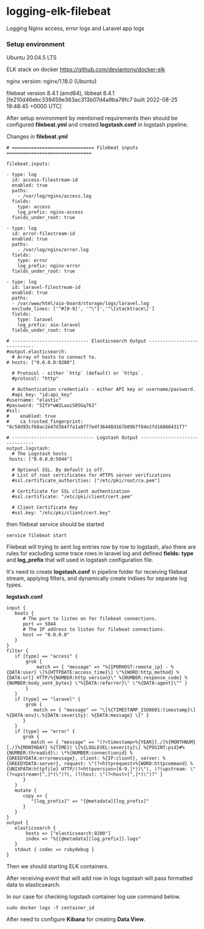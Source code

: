 # logging-elk-filebeat
Logging Nginx access, error logs and Laravel app logs

<h3><b>Setup environment</b></h3>

Ubuntu 20.04.5 LTS

ELK stack on docker https://github.com/deviantony/docker-elk

nginx version: nginx/1.18.0 (Ubuntu)

filebeat version 8.4.1 (amd64), libbeat 8.4.1 [fe210d46ebc339459e363ac313b07d4a9ba78fc7 built 2022-08-25 19:48:45 +0000 UTC]


After setup environment by mentioned requirements then should be configured <b>filebeat.yml</b> and created <b>logstash.conf</b> in logstash pipeline.

Changes in <b>filebeat.yml</b>
```
# ============================== Filebeat inputs ===============================

filebeat.inputs:

- type: log
  id: access-filestream-id
  enabled: true
  paths:
    - /var/log/nginx/access.log
  fields:
    type: access
    log_prefix: nginx-access
  fields_under_root: true

- type: log
  id: error-filestream-id
  enabled: true
  paths:
    - /var/log/nginx/error.log
  fields:
    type: error
    log_prefix: nginx-error
  fields_under_root: true

- type: log
  id: laravel-filestream-id
  enabled: true
  paths:
  - /var/www/html/aio-board/storage/logs/laravel.log
  exclude_lines: ['^#[0-9]', '^\"}','^\[stacktrace\]']
  fields:
    type: laravel
    log_prefix: aio-laravel
  fields_under_root: true
```
```
# ---------------------------- Elasticsearch Output ----------------------------
#output.elasticsearch:
  # Array of hosts to connect to.
# hosts: ["0.0.0.0:9200"]

  # Protocol - either `http` (default) or `https`.
  #protocol: "http"

  # Authentication credentials - either API key or username/password.
  #api_key: "id:api_key"
#username: "elastic"
#password: "5ZfV*wW2LaaiS0SGq763"
#ssl:
#    enabled: true
#    ca_trusted_fingerprint: "6c58d93cf68ac2e47d3b4ffa1a8f77edf36448d167b09b7f84e2fd16860431f7"

# ------------------------------ Logstash Output -------------------------------
output.logstash:
  # The Logstash hosts
 hosts: ["0.0.0.0:5044"]

  # Optional SSL. By default is off.
  # List of root certificates for HTTPS server verifications
  #ssl.certificate_authorities: ["/etc/pki/root/ca.pem"]

  # Certificate for SSL client authentication
  #ssl.certificate: "/etc/pki/client/cert.pem"

  # Client Certificate Key
  #ssl.key: "/etc/pki/client/cert.key"
```
then filebeat service should be started

```
service filebeat start
```
Filebeat will trying to sent log entries row by row to logstash, also there are rules for excluding some trace rows in laravel log and defined <b>fields:</b> <b>type</b> and <b>log_prefix</b> that will used in logstash configuration file.

It's need to create <b>logstash.conf</b> in pipeline folder for receiving filebeat stream, applying filters, and dynamically create indixes for separate log types.

<b>logstash.conf</b>

```
input {  
   beats {
      # The port to listen on for filebeat connections.
      port => 5044
      # The IP address to listen for filebeat connections.
      host => "0.0.0.0"
   }
}
filter {
   if [type] == "access" {
       grok {
           match => { "message" => "%{IPORHOST:remote_ip} - %{DATA:user} \[%{HTTPDATE:access_time}\] \"%{WORD:http_method} %{DATA:url} HTTP/%{NUMBER:http_version}\" %{NUMBER:response_code} %{NUMBER:body_sent_bytes} \"%{DATA:referrer}\" \"%{DATA:agent}\"" }
       }
   }
   if [type] == "laravel" {
       grok {
          match => { "message" => "\[%{TIMESTAMP_ISO8601:timestamp}\] %{DATA:env}\.%{DATA:severity}: %{DATA:message} \{" } 
      }
   }
   if [type] == "error" {
      grok {
         match => { "message" => "(?<timestamp>%{YEAR}[./]%{MONTHNUM}[./]%{MONTHDAY} %{TIME}) \[%{LOGLEVEL:severity}\] %{POSINT:pid}#%{NUMBER:threadid}\: \*%{NUMBER:connectionid} %{GREEDYDATA:errormessage}, client: %{IP:client}, server: %{GREEDYDATA:server}, request: \"(?<httprequest>%{WORD:httpcommand} %{UNIXPATH:httpfile} HTTP/(?<httpversion>[0-9.]*))\"(, )?(upstream: \"(?<upstream>[^,]*)\")?(, )?(host: \"(?<host>[^,]*)\")?" }
      }
   }
   mutate {
      copy => {
         "[log_prefix]" => "[@metadata][log_prefix]"
      }
   }
}
output {
   elasticsearch {
       hosts => ["elasticsearch:9200"]
       index => "%{[@metadata][log_prefix]}.logs"
   }
   stdout { codec => rubydebug }
}
```
Then we should starting ELK containers. 

After receiving event that will add row in logs logstash will pass formatted data to elasticsearch.

In our case for checking logstash container log use command below.

```
sudo docker logs -f container_id
```

After need to configure <b>Kibana</b> for creating <b>Data View</b>.
